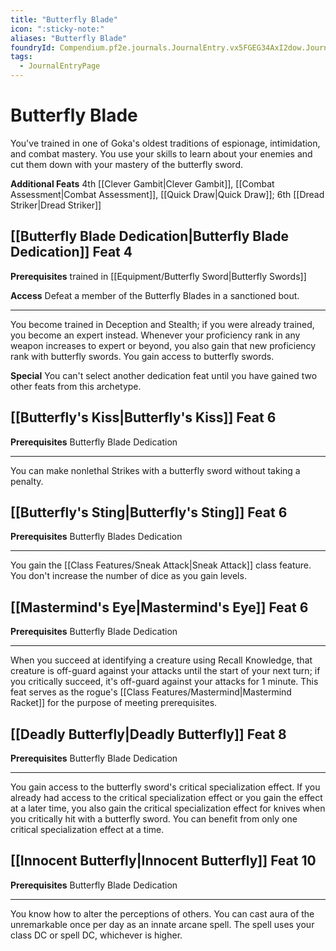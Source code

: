 ```yaml
---
title: "Butterfly Blade"
icon: ":sticky-note:"
aliases: "Butterfly Blade"
foundryId: Compendium.pf2e.journals.JournalEntry.vx5FGEG34AxI2dow.JournalEntryPage.vKuJVojicBmNsL1C
tags:
  - JournalEntryPage
---
```


# Butterfly Blade
You've trained in one of Goka's oldest traditions of espionage, intimidation, and combat mastery. You use your skills to learn about your enemies and cut them down with your mastery of the butterfly sword.

**Additional Feats** 4th [[Clever Gambit|Clever Gambit]], [[Combat Assessment|Combat Assessment]], [[Quick Draw|Quick Draw]]; 6th [[Dread Striker|Dread Striker]]

## [[Butterfly Blade Dedication|Butterfly Blade Dedication]] Feat 4

**Prerequisites** trained in [[Equipment/Butterfly Sword|Butterfly Swords]]

**Access** Defeat a member of the Butterfly Blades in a sanctioned bout.

* * *

You become trained in Deception and Stealth; if you were already trained, you become an expert instead. Whenever your proficiency rank in any weapon increases to expert or beyond, you also gain that new proficiency rank with butterfly swords. You gain access to butterfly swords.

**Special** You can't select another dedication feat until you have gained two other feats from this archetype.

## [[Butterfly's Kiss|Butterfly's Kiss]] Feat 6

**Prerequisites** Butterfly Blade Dedication

* * *

You can make nonlethal Strikes with a butterfly sword without taking a penalty.

## [[Butterfly's Sting|Butterfly's Sting]] Feat 6

**Prerequisites** Butterfly Blades Dedication

* * *

You gain the [[Class Features/Sneak Attack|Sneak Attack]] class feature. You don't increase the number of dice as you gain levels.

## [[Mastermind's Eye|Mastermind's Eye]] Feat 6

**Prerequisites** Butterfly Blade Dedication

* * *

When you succeed at identifying a creature using Recall Knowledge, that creature is off-guard against your attacks until the start of your next turn; if you critically succeed, it's off-guard against your attacks for 1 minute. This feat serves as the rogue's [[Class Features/Mastermind|Mastermind Racket]] for the purpose of meeting prerequisites.

## [[Deadly Butterfly|Deadly Butterfly]] Feat 8

**Prerequisites** Butterfly Blade Dedication

* * *

You gain access to the butterfly sword's critical specialization effect. If you already had access to the critical specialization effect or you gain the effect at a later time, you also gain the critical specialization effect for knives when you critically hit with a butterfly sword. You can benefit from only one critical specialization effect at a time.

## [[Innocent Butterfly|Innocent Butterfly]] Feat 10

**Prerequisites** Butterfly Blade Dedication

* * *

You know how to alter the perceptions of others. You can cast aura of the unremarkable once per day as an innate arcane spell. The spell uses your class DC or spell DC, whichever is higher.